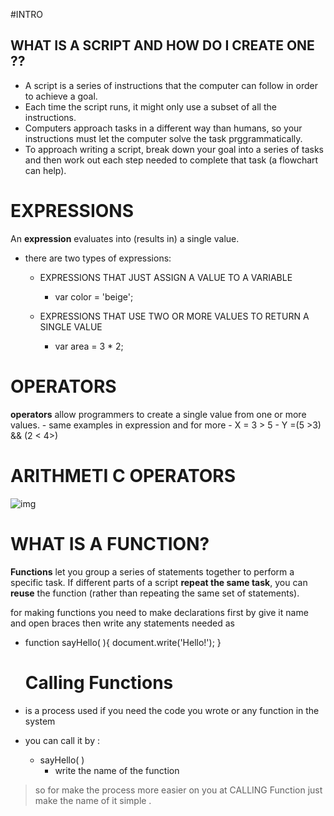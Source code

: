 #INTRO

## WHAT IS A SCRIPT AND HOW DO I CREATE ONE ??

- A script is a series of instructions that the computer can follow in order to achieve a goal.
- Each time the script runs, it might only use a subset of all the instructions.
- Computers approach tasks in a different way than humans, so your instructions must let the computer solve the task prggrammatically.
- To approach writing a script, break down your goal into a series of tasks and then work out each step needed to complete that task (a flowchart can help).

# EXPRESSIONS

An **expression** evaluates into (results in) a single value.

- there are two types of expressions:

  - EXPRESSIONS THAT JUST ASSIGN A VALUE TO A VARIABLE

    - var color = 'beige';

  - EXPRESSIONS THAT USE TWO OR MORE VALUES TO RETURN A SINGLE VALUE
    - var area = 3 \* 2;

# OPERATORS

**operators** allow programmers to create a single value from one or more values. - same examples in expression and for more - X = 3 > 5 - Y =(5 >3) && (2 < 4>)

# ARITHMETI C OPERATORS

![img](https://th.bing.com/th/id/Rb0ef0b6aa71d8bb158808f5d82c9807a?rik=MJZlxmG82biUZg&riu=http%3a%2f%2fwww.sitesbay.com%2fcpp%2fimages%2foperator%2foperators.png&ehk=WFv59LobqTN1sMV5q3cv7amcehI2wEGKoYVKOEmMQOY%3d&risl=&pid=ImgRaw)

# WHAT IS A FUNCTION?

**Functions** let you group a series of statements together to perform a
specific task. If different parts of a script **repeat the same task**, you can
**reuse** the function (rather than repeating the same set of statements).

for making functions you need to make declarations first by give it name and open braces then write any statements needed
as

- function sayHello( ){
  document.write('Hello!'); }


    # Calling Functions

- is a process used if you need the code you wrote or any function in the system

- you can call it by :
  - sayHello( )
    - write the name of the function

> so for make the process more easier on you at CALLING Function just make the name of it simple .
